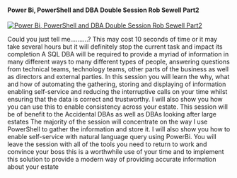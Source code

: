 ﻿#### Power Bi, PowerShell and DBA   Double Session Rob Sewell Part2

[![Power Bi, PowerShell and DBA   Double Session Rob Sewell Part2](https://i4.ytimg.com/vi/KIsPXCeIlJw/hqdefault.jpg "Power Bi, PowerShell and DBA   Double Session Rob Sewell Part2")](https://www.youtube.com/watch?v=KIsPXCeIlJw)

Could you just tell me……….? This may cost 10 seconds of time or it may take several hours but it will definitely stop the current task and impact its completion A SQL DBA will be required to provide a myriad of information in many different ways to many different types of people, answering questions from technical teams, technology teams, other parts of the business as well as directors and external parties. In this session you will learn the why, what and how of automating the gathering, storing and displaying of information enabling self-service and reducing the interruptive calls on your time whilst ensuring that the data is correct and trustworthy. I will also show you how you can use this to enable consistency across your estate. This session will be of benefit to the Accidental DBAs as well as DBAs looking after large estates The majority of the session will concentrate on the way I use PowerShell to gather the information and store it. I will also show you how to enable self-service with natural language query using PowerBi. You will leave the session with all of the tools you need to return to work and convince your boss this is a worthwhile use of your time and to implement this solution to provide a modern way of providing accurate information about your estate


